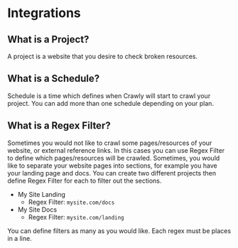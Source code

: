 # Integrations

## What is a Project?
A project is a website that you desire to check broken resources.

## What is a Schedule?
Schedule is a time which defines when Crawly will start to crawl your project. You can add more than one schedule
 depending on your plan.
 
## What is a Regex Filter?
Sometimes you would not like to crawl some pages/resources of your website, or external reference links. In this
cases you can use Regex Filter to define which pages/resources will be crawled. Sometimes, you would like to separate
your website pages into sections, for example you have your landing page and docs. You can create two different
projects then define Regex Filter for each to filter out the sections.
- My Site Landing
    - Regex Filter: `mysite.com/docs`
- My Site Docs
    - Regex Filter: `mysite.com/landing`
    
    
You can define filters as many as you would like. Each regex must be places in a line.